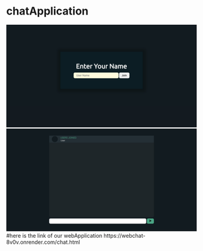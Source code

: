 # chatApplication
<img src="login.png" alt="">
<img src="main.png" alt="">
#here is the link of our webApplication
https://webchat-8v0v.onrender.com/chat.html
